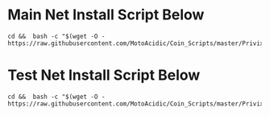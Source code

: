 # Main Net Install Script Below

```
cd &&  bash -c "$(wget -O - https://raw.githubusercontent.com/MotoAcidic/Coin_Scripts/master/Privix/vpx_install.sh)"
```

# Test Net Install Script Below
```
cd &&  bash -c "$(wget -O - https://raw.githubusercontent.com/MotoAcidic/Coin_Scripts/master/Privix/testnet_install.sh)"
```
